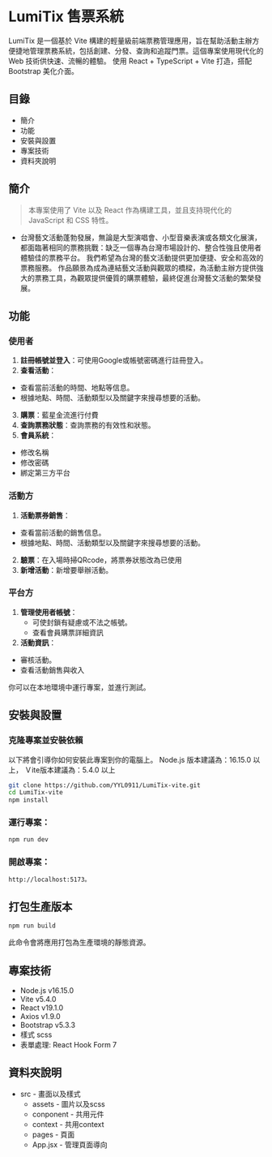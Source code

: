 # LumiTix 售票系統
LumiTix 是一個基於 Vite 構建的輕量級前端票務管理應用，旨在幫助活動主辦方便捷地管理票務系統，包括創建、分發、查詢和追蹤門票。這個專案使用現代化的 Web 技術供快速、流暢的體驗。
使用 React + TypeScript + Vite 打造，搭配 Bootstrap 美化介面。

## 目錄
- 簡介
- 功能
- 安裝與設置
- 專案技術
- 資料夾說明

## 簡介
> 本專案使用了 Vite 以及 React 作為構建工具，並且支持現代化的 JavaScript 和 CSS 特性。
- 台灣藝文活動蓬勃發展，無論是大型演唱會、小型音樂表演或各類文化展演，都面臨著相同的票務挑戰：缺乏一個專為台灣市場設計的、整合性強且使用者體驗佳的票務平台。
我們希望為台灣的藝文活動提供更加便捷、安全和高效的票務服務。
作品願景為成為連結藝文活動與觀眾的橋樑，為活動主辦方提供強大的票務工具，為觀眾提供優質的購票體驗，最終促進台灣藝文活動的繁榮發展。

## 功能
### 使用者
1. **註冊帳號並登入**：可使用Google或帳號密碼進行註冊登入。
2. **查看活動**：
  - 查看當前活動的時間、地點等信息。
  - 根據地點、時間、活動類型以及關鍵字來搜尋想要的活動。
3. **購票**：藍星金流進行付費
4. **查詢票務狀態**：查詢票務的有效性和狀態。
5. **會員系統**：
  - 修改名稱
  - 修改密碼
  - 綁定第三方平台

### 活動方
1. **活動票券銷售**：
  - 查看當前活動的銷售信息。
  - 根據地點、時間、活動類型以及關鍵字來搜尋想要的活動。
2. **驗票**：在入場時掃QRcode，將票券狀態改為已使用
3. **新增活動**：新增要舉辦活動。
    

### 平台方
1. **管理使用者帳號**：
   - 可使封鎖有疑慮或不法之帳號。
   - 查看會員購票詳細資訊
2. **活動資訊**：
  - 審核活動。
  - 查看活動銷售與收入

你可以在本地環境中運行專案，並進行測試。

## 安裝與設置
### 克隆專案並安裝依賴

以下將會引導你如何安裝此專案到你的電腦上。
Node.js 版本建議為：16.15.0 以上，
Ｖite版本建議為：5.4.0 以上

```bash
git clone https://github.com/YYL0911/LumiTix-vite.git
cd LumiTix-vite
npm install
```

### 運行專案：

```bash
npm run dev
```

### 開啟專案：
```bash
http://localhost:5173。
```

## 打包生產版本
```bash
npm run build
```
此命令會將應用打包為生產環境的靜態資源。



## 專案技術
- Node.js v16.15.0
- Vite v5.4.0
- React v19.1.0
- Axios v1.9.0
- Bootstrap v5.3.3
- 樣式 scss
- 表單處理: React Hook Form 7

## 資料夾說明
- src - 畫面以及樣式
  - assets - 圖片以及scss
  - conponent - 共用元件
  - context - 共用context
  - pages - 頁面
  - App.jsx - 管理頁面導向
